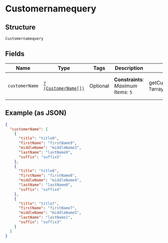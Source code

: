
# Customernamequery

## Structure

`Customernamequery`

## Fields

| Name | Type | Tags | Description | Getter | Setter |
|  --- | --- | --- | --- | --- | --- |
| `customerName` | [`?(CustomerName[])`](../../doc/models/customer-name.md) | Optional | **Constraints**: *Maximum Items*: `5` | getCustomerName(): ?array | setCustomerName(?array customerName): void |

## Example (as JSON)

```json
{
  "customerName": [
    {
      "title": "title9",
      "firstName": "firstName9",
      "middleName": "middleName3",
      "lastName": "lastName9",
      "suffix": "suffix5"
    },
    {
      "title": "title8",
      "firstName": "firstName8",
      "middleName": "middleName4",
      "lastName": "lastName0",
      "suffix": "suffix4"
    },
    {
      "title": "title7",
      "firstName": "firstName7",
      "middleName": "middleName5",
      "lastName": "lastName1",
      "suffix": "suffix3"
    }
  ]
}
```


